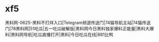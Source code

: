 # xf5
黑料网-0625-黑料不打烊入口|Telegram频道传送门|74猫导航主站|74猫传送门|78黑料网|51吃瓜|五一吃瓜破解版|黑料网今日黑料独家爆料正能量|黑料大爆料|黑料网导航|吃瓜直播打开|黑料|今日吃瓜在线|881比鸭
